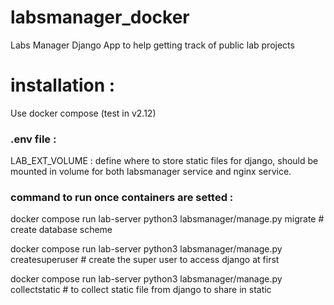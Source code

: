 # labsmanager_docker
Labs Manager Django App to help getting track of public lab projects



# installation : 
Use docker compose (test in v2.12)

### .env file : 
LAB_EXT_VOLUME : define where to store static files for django, should be mounted in volume for both labsmanager service and nginx service.



### command to run once containers are setted :

docker compose run lab-server python3 labsmanager/manage.py migrate               # create database scheme

docker compose run lab-server python3 labsmanager/manage.py createsuperuser       # create the super user to access django at first


docker compose run lab-server python3 labsmanager/manage.py collectstatic         # to collect static file from django to share in static


